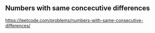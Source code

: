 ## Numbers with same concecutive differences
https://leetcode.com/problems/numbers-with-same-consecutive-differences/

